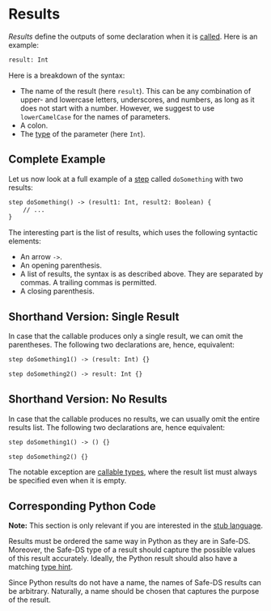# Results

_Results_ define the outputs of some declaration when it is [called][calls]. Here is an example:

```txt
result: Int
```

Here is a breakdown of the syntax:

- The name of the result (here `result`). This can be any combination of upper- and lowercase letters, underscores, and numbers, as long as it does not start with a number. However, we suggest to use `lowerCamelCase` for the names of parameters.
- A colon.
- The [type][types] of the parameter (here `Int`).

## Complete Example

Let us now look at a full example of a [step][steps] called `doSomething` with two results:

```txt
step doSomething() -> (result1: Int, result2: Boolean) {
    // ...
}
```

The interesting part is the list of results, which uses the following syntactic elements:

- An arrow `->`.
- An opening parenthesis.
- A list of results, the syntax is as described above. They are separated by commas. A trailing commas is permitted.
- A closing parenthesis.

## Shorthand Version: Single Result

In case that the callable produces only a single result, we can omit the parentheses. The following two declarations are, hence, equivalent:

```txt
step doSomething1() -> (result: Int) {}
```

```txt
step doSomething2() -> result: Int {}
```

## Shorthand Version: No Results

In case that the callable produces no results, we can usually omit the entire results list. The following two declarations are, hence equivalent:

```txt
step doSomething1() -> () {}
```

```txt
step doSomething2() {}
```

The notable exception are [callable types][callable-types], where the result list must always be specified even when it is empty.

## Corresponding Python Code

**Note:** This section is only relevant if you are interested in the [stub language][stub-language].

Results must be ordered the same way in Python as they are in Safe-DS. Moreover, the Safe-DS type of a result should capture the possible values of this result accurately. Ideally, the Python result should also have a matching [type hint][types-python].

Since Python results do not have a name, the names of Safe-DS results can be arbitrary. Naturally, a name should be chosen that captures the purpose of the result.

[stub-language]: ../stub-language/README.md
[types]: types.md
[types-python]: types.md#corresponding-python-code
[callable-types]: types.md#callable-type
[steps]: ../workflow-language/steps.md
[calls]: ../workflow-language/expressions.md#calls
